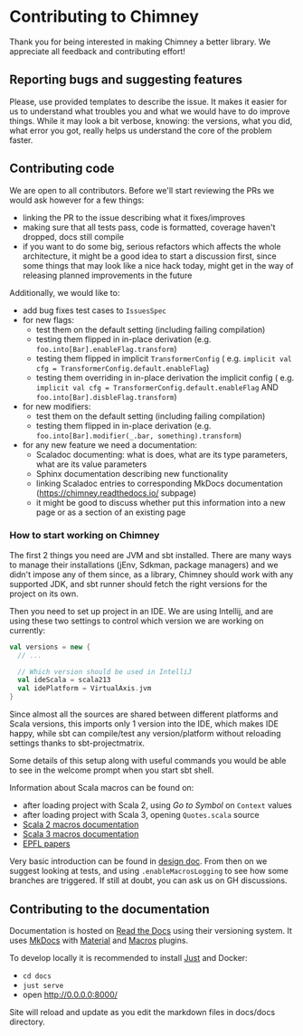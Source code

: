 # Contributing to Chimney

Thank you for being interested in making Chimney a better library. We appreciate all feedback and contributing effort!

## Reporting bugs and suggesting features

Please, use provided templates to describe the issue. It makes it easier for us to understand what troubles you and what
we would have to do improve things. While it may look a bit verbose, knowing: the versions, what you did, what error you
got, really helps us understand the core of the problem faster.

## Contributing code

We are open to all contributors. Before we'll start reviewing the PRs we would ask however for a few things:

* linking the PR to the issue describing what it fixes/improves
* making sure that all tests pass, code is formatted, coverage haven't dropped, docs still compile
* if you want to do some big, serious refactors which affects the whole architecture, it might be a good idea to
  start a discussion first, since some things that may look like a nice hack today, might get in the way of releasing
  planned improvements in the future

Additionally, we would like to:

* add bug fixes test cases to `IssuesSpec`
* for new flags:
    * test them on the default setting (including failing compilation)
    * testing them flipped in in-place derivation (e.g. `foo.into[Bar].enableFlag.transform`)
    * testing them flipped in implicit `TransformerConfig` (
      e.g. `implicit val cfg = TransformerConfig.default.enableFlag`)
    * testing them overriding in in-place derivation the implicit config (
      e.g. `implicit val cfg = TransformerConfig.default.enableFlag` AND `foo.into[Bar].disbleFlag.transform`)
* for new modifiers:
    * test them on the default setting (including failing compilation)
    * testing them flipped in in-place derivation (e.g. `foo.into[Bar].modifier(_.bar, something).transform`)
* for any new feature we need a documentation:
    * Scaladoc documenting: what is does, what are its type parameters, what are its value parameters
    * Sphinx documentation describing new functionality
    * linking Scaladoc entries to corresponding MkDocs documentation (https://chimney.readthedocs.io/ subpage)
    * it might be good to discuss whether put this information into a new page or as a section of an existing page

### How to start working on Chimney

The first 2 things you need are JVM and sbt installed. There are many ways to manage their installations (jEnv, Sdkman,
package managers) and we didn't impose any of them since, as a library, Chimney should work with any supported JDK,
and sbt runner should fetch the right versions for the project on its own.

Then you need to set up project in an IDE. We are using Intellij, and are using these two settings to control which
version we are working on currently:

```scala
val versions = new {
  // ...

  // Which version should be used in IntelliJ
  val ideScala = scala213
  val idePlatform = VirtualAxis.jvm
}
```

Since almost all the sources are shared between different platforms and Scala versions, this imports only 1 version
into the IDE, which makes IDE happy, while sbt can compile/test any version/platform without reloading settings thanks
to sbt-projectmatrix.

Some details of this setup along with useful commands you would be able to see in the welcome prompt when you start sbt
shell.

Information about Scala macros can be found on:

 * after loading project with Scala 2, using _Go to Symbol_ on `Context` values
 * after loading project with Scala 3, opening `Quotes.scala` source
 * [Scala 2 macros documentation](https://docs.scala-lang.org/overviews/macros/overview.html)
 * [Scala 3 macros documentation](https://docs.scala-lang.org/scala3/guides/macros/macros.html)
 * [EPFL papers](https://infoscience.epfl.ch/search?ln=en&as=1&m1=p&p1=macros&f1=keyword&op1=a&m2=p&p2=scala&f2=&op2=a&m3=a&p3=&f3=&dt=&d1d=&d1m=&d1y=&d2d=&d2m=&d2y=&rm=&action_search=Search&sf=title&so=a&rg=10&c=Infoscience&of=hb)

Very basic introduction can be found in [design doc](DESIGN.md). From then on we suggest looking at tests, and using
`.enableMacrosLogging` to see how some branches are triggered. If still at doubt, you can ask us on GH discussions.

## Contributing to the documentation

Documentation is hosted on [Read the Docs](https://docs.readthedocs.io/) using their versioning system. It uses
[MkDocs](https://www.mkdocs.org/) with [Material](https://squidfunk.github.io/mkdocs-material/) and 
[Macros](https://mkdocs-macros-plugin.readthedocs.io/) plugins.

To develop locally it is recommended to install [Just](https://github.com/casey/just) and Docker:

 * `cd docs`
 * `just serve`
 * open http://0.0.0.0:8000/

Site will reload and update as you edit the markdown files in docs/docs directory.
